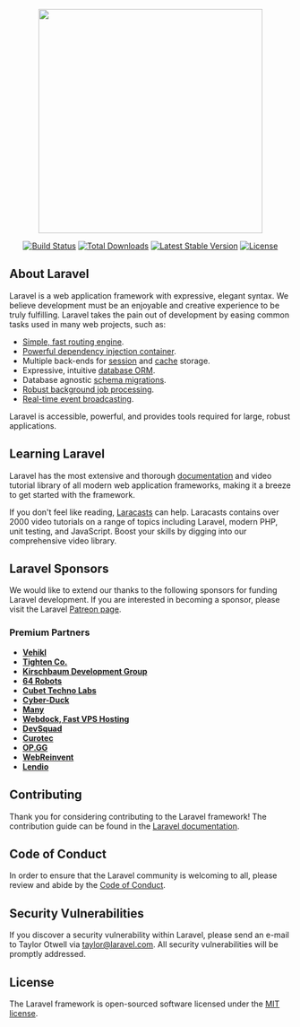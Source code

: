 <!--
curl -s https://laravel.build/uReserve | bash 
sail up -d
sail artisan cache:clear
sail artisan config:clear

down()を実行後にup()を実行
sail php artisan migrate:refresh --seed
全テーブル削除してup()を実行
sail php artisan migrate:fresh --seed

sail php artisan migrate:fresh --seed --database=mysql.test
sail php artisan migrate:fresh --seed --env=testing

自動JSビルド
sail npm run watch

sail composer require barryvdh/laravel-debugbar

sail composer require laravel-lang/lang
cp ./vendor/laravel-lang/lang/locales/ja/ja.json ./lang/
cp -r ./vendor/laravel-lang/lang/locales/ja ./lang/


sail composer require laravel/jetstream
sail artisan jetstream:install livewire
sail npm install
sail npm run dev
sail artisan migrate

sail artisan storage:link

sail artisan vendor:publish --tag=jetstream-routes
sail artisan vendor:publish --tag=jetstream-views

sail artisan make:Controller LivewireTestController
sail artisan make:livewire counter
sail artisan make:livewire register

sail artisan make:controller AlpineTestController
sail artisan make:seeder UserSeeder

sail artisan vendor:publish --tag=laravel-errors
sail artisan make:model Event -a

sail artisan vendor:publish --tag=laravel-pagination

sail npm install flatpickr@^4 --save

sail artisan make:model Reservation -m
sail artisan make:Seed ReservationSeeder

sail artisan make:livewire Calendar

sail artisan make:Controller ReservationController
sail artisan make:Controller MyPageController

sail artisan make:request ReservationRequest

sail artisan make:test Services/EventServiceTest --unit
sail test tests/Unit/Services/EventServiceTest.php 

sail artisan make:test Services/MyPageServiceTest --unit
sail test tests/Unit/Services/MyPageServiceTest.php
sail artisan make:factory ReservationFactory --model=Reservation

sail artisan make:test Services/ReservationServiceTest --unit
sail test tests/Unit/Services/ReservationServiceTest.php

sail artisan make:test Auth/ManagerTest
sail test tests/Feature/Auth/ManagerTest.php

sail composer require --dev laravel/dusk
sail artisan dusk:install
sail dusk

sail composer require --dev phpunit/php-code-coverage
sail composer test:coverage-html

sail artisan make:test Controller/EventControllerTest
sail test tests/Feature/Controller/EventControllerTest.php

sail artisan make:test Controller/MyPageControllerTest
sail test tests/Feature/Controller/MyPageControllerTest.php

sail artisan make:test Controller/ReservationControllerTest
sail test tests/Feature/Controller/ReservationControllerTest.php
-->

<p align="center"><a href="https://laravel.com" target="_blank"><img src="https://raw.githubusercontent.com/laravel/art/master/logo-lockup/5%20SVG/2%20CMYK/1%20Full%20Color/laravel-logolockup-cmyk-red.svg" width="400"></a></p>

<p align="center">
<a href="https://travis-ci.org/laravel/framework"><img src="https://travis-ci.org/laravel/framework.svg" alt="Build Status"></a>
<a href="https://packagist.org/packages/laravel/framework"><img src="https://img.shields.io/packagist/dt/laravel/framework" alt="Total Downloads"></a>
<a href="https://packagist.org/packages/laravel/framework"><img src="https://img.shields.io/packagist/v/laravel/framework" alt="Latest Stable Version"></a>
<a href="https://packagist.org/packages/laravel/framework"><img src="https://img.shields.io/packagist/l/laravel/framework" alt="License"></a>
</p>

## About Laravel

Laravel is a web application framework with expressive, elegant syntax. We believe development must be an enjoyable and creative experience to be truly fulfilling. Laravel takes the pain out of development by easing common tasks used in many web projects, such as:

- [Simple, fast routing engine](https://laravel.com/docs/routing).
- [Powerful dependency injection container](https://laravel.com/docs/container).
- Multiple back-ends for [session](https://laravel.com/docs/session) and [cache](https://laravel.com/docs/cache) storage.
- Expressive, intuitive [database ORM](https://laravel.com/docs/eloquent).
- Database agnostic [schema migrations](https://laravel.com/docs/migrations).
- [Robust background job processing](https://laravel.com/docs/queues).
- [Real-time event broadcasting](https://laravel.com/docs/broadcasting).

Laravel is accessible, powerful, and provides tools required for large, robust applications.

## Learning Laravel

Laravel has the most extensive and thorough [documentation](https://laravel.com/docs) and video tutorial library of all modern web application frameworks, making it a breeze to get started with the framework.

If you don't feel like reading, [Laracasts](https://laracasts.com) can help. Laracasts contains over 2000 video tutorials on a range of topics including Laravel, modern PHP, unit testing, and JavaScript. Boost your skills by digging into our comprehensive video library.

## Laravel Sponsors

We would like to extend our thanks to the following sponsors for funding Laravel development. If you are interested in becoming a sponsor, please visit the Laravel [Patreon page](https://patreon.com/taylorotwell).

### Premium Partners

- **[Vehikl](https://vehikl.com/)**
- **[Tighten Co.](https://tighten.co)**
- **[Kirschbaum Development Group](https://kirschbaumdevelopment.com)**
- **[64 Robots](https://64robots.com)**
- **[Cubet Techno Labs](https://cubettech.com)**
- **[Cyber-Duck](https://cyber-duck.co.uk)**
- **[Many](https://www.many.co.uk)**
- **[Webdock, Fast VPS Hosting](https://www.webdock.io/en)**
- **[DevSquad](https://devsquad.com)**
- **[Curotec](https://www.curotec.com/services/technologies/laravel/)**
- **[OP.GG](https://op.gg)**
- **[WebReinvent](https://webreinvent.com/?utm_source=laravel&utm_medium=github&utm_campaign=patreon-sponsors)**
- **[Lendio](https://lendio.com)**

## Contributing

Thank you for considering contributing to the Laravel framework! The contribution guide can be found in the [Laravel documentation](https://laravel.com/docs/contributions).

## Code of Conduct

In order to ensure that the Laravel community is welcoming to all, please review and abide by the [Code of Conduct](https://laravel.com/docs/contributions#code-of-conduct).

## Security Vulnerabilities

If you discover a security vulnerability within Laravel, please send an e-mail to Taylor Otwell via [taylor@laravel.com](mailto:taylor@laravel.com). All security vulnerabilities will be promptly addressed.

## License

The Laravel framework is open-sourced software licensed under the [MIT license](https://opensource.org/licenses/MIT).
